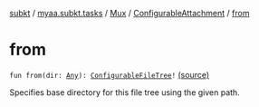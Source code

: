 [subkt](../../../index.md) / [myaa.subkt.tasks](../../index.md) / [Mux](../index.md) / [ConfigurableAttachment](index.md) / [from](./from.md)

# from

`fun from(dir: `[`Any`](https://kotlinlang.org/api/latest/jvm/stdlib/kotlin/-any/index.html)`): `[`ConfigurableFileTree`](https://docs.gradle.org/current/javadoc/org/gradle/api/file/ConfigurableFileTree.html)`!` [(source)](https://github.com/Myaamori/SubKt/blob/0.1.7/src/main/kotlin/myaa/subkt/tasks/muxtask.kt#L524)

Specifies base directory for this file tree using the given path.

